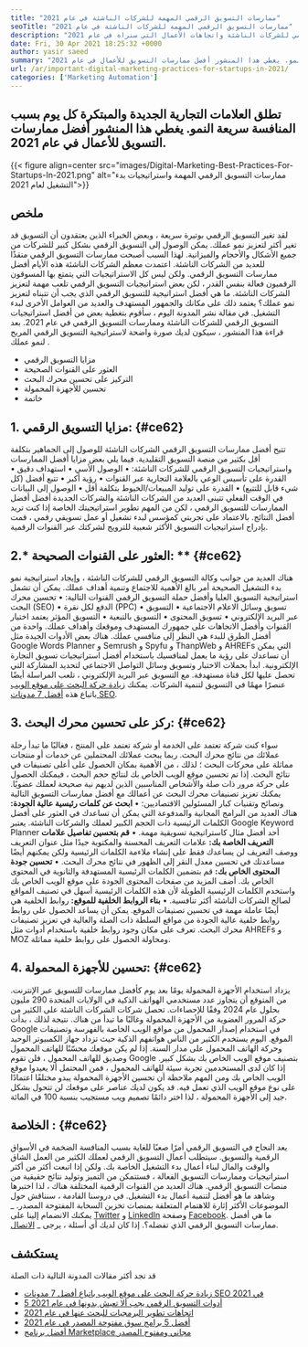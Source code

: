 ```yaml
---
title: "ممارسات التسويق الرقمي المهمة للشركات الناشئة في عام 2021" 
seoTitle: "ممارسات التسويق الرقمي المهمة للشركات الناشئة في عام 2021" 
description: "فيما يلي بعض ممارسات التسويق الرقمي وأفضل استراتيجيات التسويق الرقمي للشركات الناشئة واتجاهات الأعمال التي سنراه في عام 2021." 
date: Fri, 30 Apr 2021 18:25:32 +0000
author: yasir saeed
summary: "تطلق العلامات التجارية الجديدة والمبتكرة كل يوم بسبب المنافسة سريعة النمو. يغطي هذا المنشور أفضل ممارسات التسويق للأعمال في عام 2021." 
url: /ar/important-digital-marketing-practices-for-startups-in-2021/
categories: ['Marketing Automation']
---
```


## تطلق العلامات التجارية الجديدة والمبتكرة كل يوم بسبب المنافسة سريعة النمو. يغطي هذا المنشور أفضل ممارسات التسويق للأعمال في عام 2021.

{{< figure align=center src="images/Digital-Marketing-Best-Practices-For-Startups-In-2021.png" alt="ممارسات التسويق الرقمي المهمة واستراتيجيات بدء التشغيل لعام 2021">}}


## **ملخص**
لقد تغير التسويق الرقمي بوتيرة سريعة ، وبعض الخبراء الذين يعتقدون أن التسويق قد تغير أكثر لتعزيز نمو عملك. يمكن الوصول إلى التسويق الرقمي بشكل كبير للشركات من جميع الأشكال والأحجام والميزانية. لهذا السبب أصبحت ممارسات التسويق الرقمي منقذًا للعديد من الشركات الناشئة.
اعتمدت معظم الشركات الناشئة هذه الأيام أفضل ممارسات التسويق الرقمي. ولكن ليس كل الاستراتيجيات التي يتمتع بها المسوقون الرقميون فعالة بنفس القدر ، لكن بعض استراتيجيات التسويق الرقمي تلعب مهمة لتعزيز الشركات الناشئة. ما هي أفضل استراتيجية للتسويق الرقمي الذي يجب أن تتبناه لتعزيز نمو عملك؟ يعتمد ذلك على مكانك والجمهور المستهدف والعديد من العوامل الأخرى لبدء التشغيل.
في مقالة نشر المدونة اليوم ، سأقوم بتغطية بعض من أفضل استراتيجيات التسويق الرقمي للشركات الناشئة وممارسات التسويق الرقمي في عام 2021. بعد قراءة هذا المنشور ، سيكون لديك صورة واضحة لاستراتيجية التسويق الرقمي المربح لنمو عملك .
  * مزايا التسويق الرقمي
  * العثور على القنوات الصحيحة
  * التركيز على تحسين محرك البحث
  * تحسين للأجهزة المحمولة
  * خاتمة

## 1. **مزايا التسويق الرقمي:** {#ce62}
تتيح أفضل ممارسات التسويق الرقمي الشركات الناشئة للوصول إلى الجماهير بتكلفة أقل بكثير من منصة التسويق التقليدية. فيما يلي بعض مزايا أفضل الممارسات واستراتيجيات التسويق الرقمي للشركات الناشئة:
• الوصول الأسي
• استهداف دقيق
• القدرة على تأسيس الوعي بالعلامة التجارية عبر القنوات
• رؤية أكبر
• تتبع أفضل (كل شيء قابل للتتبع)
• القدرة على توليد المبيعات/الخيوط بتكلفة أقل
• الوصول إلى البيانات في الوقت الفعلي
تتبنى العديد من الشركات الناشئة والشركات الجديدة أفضل أفضل الممارسات للتسويق الرقمي ، لكن من المهم تطوير استراتيجيتك الخاصة إذا كنت تريد أفضل النتائج. بالاعتماد على تجربتي كمؤسس لبدء تشغيل أو عمل تسويقي رقمي ، قمت بإدراج استراتيجيات التسويق الأكثر شعبية للترويج لشركتك عبر القنوات الرقمية.

## 2.* العثور على القنوات الصحيحة: **   {#ce62}
هناك العديد من جوانب وكالة التسويق الرقمي للشركات الناشئة ، وإيجاد استراتيجية نمو بدء التشغيل الصحيحة أمر بالغ الأهمية للاجتماع وتنمية أهداف عملك. يمكن أن تشمل استراتيجية التسويق العليا وأفضل حملة التسويق الرقمي القنوات التالية:
• تحسين محرك البحث (SEO)
• الدفع لكل نقرة (PPC)
• تسويق وسائل الاعلام الاجتماعية
• التسويق عبر البريد الإلكتروني
• تسويق المحتوى
• التسويق بالتبعية
• التسويق المؤثر
يعتمد اختيار القنوات وأفضل الاتجاهات على جمهورك المستهدف وموقعك وأهداف عملك.
واحدة من أفضل الطرق للبدء هي النظر إلى منافسي عملك. هناك بعض الأدوات الجيدة مثل Google Words Planner و Semrush و Spyfu و ThanpWeb و AHREFs التي يمكن أن تساعدك على رؤية ما يعمل لمنافسيك باستخدام أفضل استراتيجيات تسويق التجارة الإلكترونية. ابدأ بحملات الاختبار وتسويق وسائل التواصل الاجتماعي لتحديد المشاركة التي تحصل عليها لكل قناة مستهدفة. مع التسويق عبر البريد الإلكتروني ، تلعب المراسلة أيضًا عنصرًا مهمًا في التسويق لتنمية الشركات. يمكنك [زيادة حركة البحث على موقع الويب][1] باتباع هذه [أفضل 7 مدونات SEO][1].

## 3. **ركز على تحسين محرك البحث:** {#ce62}
سواء كنت شركة تعتمد على الخدمة أو شركة تعتمد على المنتج ، فغالبًا ما تبدأ رحلة عملائك من نتائج محرك البحث. ربما يبحث عملائك المحتملين عن خدمات أو منتجات مماثلة على محركات البحث ؛ لذلك ، من الأهمية بمكان الحصول على أعلى تصنيفات في نتائج البحث. إذا تم تحسين موقع الويب الخاص بك لنتائج حجم البحث ، فيمكنك الحصول على حركة مرور ذات صلة والأشخاص المناسبين الذين لديهم نية صحيحة لعملك عضويًا.
يمكنك تعزيز تصنيفات محرك البحث عن أعمالك مع أفضل ممارسات التسويق التالية ونصائح وتقنيات كبار المسئولين الاقتصاديين:
• **ابحث عن كلمات رئيسية عالية الجودة:**  هناك العديد من البرامج المجانية والمدفوعة التي يمكن أن تساعدك في العثور على أفضل الكلمات الرئيسية ذات الحجم الكبير لعملك والشركات الناشئة. يعتبر Google Keyword Planner أحد أفضل مثال كاستراتيجية تسويقية مهمة.
• **قم بتحسين تفاصيل علامات التعريف الخاصة بك:**  علامات التعريف المحسنة والمكتوبة جيدًا مثل عنوان التعريف ووصف التعريف لن يساعدك فقط على إنشاء ملاءمة الكلمات الرئيسية ولكن يمكنهم أيضًا مساعدتك في تحسين معدل النقر إلى الظهور في نتائج محرك البحث.
• **تحسين جودة المحتوى الخاص بك:**  قم بتضمين الكلمات الرئيسية المستهدفة والثانوية في المحتوى الخاص بك. أضف المزيد من صفحات المحتوى الجودة على موقع الويب الخاص بك واستخدم الكلمات الرئيسية الطويلة لأن هذه الكلمات الرئيسية أسهل في تصنيف المواقع لصالح الشركات الناشئة أكثر تنافسية.
• **بناء الروابط الخلفية للموقع:**  روابط الخلفية هي أيضًا عاملة مهمة في تحسين تصنيفات الموقع. يمكن أن يساعد الحصول على روابط روابط خلفية عالية الجودة من مواقع السلطة ذات الصلة والعالية في تعزيز تصنيفات محرك البحث. تعرف على مكان وجود روابط خلفية باستخدام أدوات مثل AHREFs و MOZ ومحاولة الحصول على روابط خلفية مماثلة.

## 4. **تحسين للأجهزة المحمولة:** {#ce62}
يزداد استخدام الأجهزة المحمولة يومًا بعد يوم كأفضل ممارسات للتسويق عبر الإنترنت. من المتوقع أن يتجاوز عدد مستخدمي الهواتف الذكية في الولايات المتحدة 290 مليون بحلول عام 2024 وفقًا للإحصاءات. تحصل شركات الشركات الناشئة على الكثير من حركة المرور العضوية من الأجهزة المحمولة وغالبًا ما تبدأ من هناك. نتيجة لذلك ، بدأت Google في استخدام إصدار المحمول من مواقع الويب الخاصة بالفهرسة وتصنيفات الموقع.
اليوم يستخدم الكثير من الناس هواتفهم الذكية حيث تزداد جهاز الكمبيوتر الوحيد وحركة الهاتف المحمول على مدار السنة. إذا لم يكن موقعك محسّنًا للهاتف المحمول وصديق للهاتف المحمول ، فلن تقوم Google بتصنيف موقع الويب الخاص بك بشكل كبير. إذا كان لدى المستخدمين تجربة سيئة للهاتف المحمول ، فمن المحتمل ألا يعيدوا موقع الويب الخاص بك ومن المهم ملاحظة أن تحسين الأجهزة المحمولة يبدو مختلفًا اعتمادًا على نوع موقع الويب الذي تعمل فيه. قد يكون لديك عناصر على موقعك لن تتحول بشكل جيد إلى الأجهزة المحمولة ، لذا اختر دائمًا تصميم ويب مستجيب بنسبة 100 في المائة.

## **الخلاصة** :   {#ce62}
يعد النجاح في التسويق الرقمي أمرًا صعبًا للغاية بسبب المنافسة الضخمة في الأسواق الرقمية والتسويق. سيتطلب أعمال التسويق الرقمي لعملك الكثير من العمل الشاق والوقت والمال لبناء أعمال بدء التشغيل الخاصة بك. ولكن إذا اتبعت أكثر من أكثر استراتيجيات وممارسات التسويق الفعالة ، فستتمكن من التميز وتوليد نتائج حقيقية من منصات التسويق الرقمي. هناك العديد من القنوات الرقمية المختلفة هناك ، لذا اختبرها وشاهد ما هو أفضل لتنمية أعمال بدء التشغيل. في دروسنا القادمة ، سنناقش حول الموضوعات الأكثر إثارة للاهتمام المتعلقة بمنصات تخزين السحابة المفتوحة المصدر.
_ يمكنك الانضمام إلينا على [Twitter][2] و [LinkedIn][3] وصفحة [Facebook][4]. ما هي أفضل ممارسات التسويق الرقمي الذي تفضله؟. إذا كان لديك أي أسئلة ، يرجى _ [الاتصال][5].

## يستكشف
قد تجد أكثر مقالات المدونة التالية ذات الصلة
  * [زيادة حركة البحث على موقع الويب باتباع أفضل 7 مدونات SEO في 2021][1]
  * [5 أدوات التسويق الرقمي يجب ألا تعيش بدونها في عام 2021][6]
  * [اتجاهات تطوير البرمجيات للبحث عنها في عام 2021][7]
  * [أفضل 5 برامج سوق مفتوحة المصدر في عام 2021][8]
  * [أفضل برنامج Marketplace مجاني ومفتوح المصدر][9]

  
[1]: https://blog.containerize.com/blogging/increase-website-search-traffic-by-following-top-7-seo-blogs/
[2]: https://twitter.com/containerize_co
[3]: https://www.linkedin.com/company/containerize/
[4]: http://facebook.com/containerize
[5]: mailto:yasir.saeed@aspose.com
[6]: https://blog.containerize.com/2021/01/03/5-digital-marketing-tools-you-shouldn%e2%80%99t-live-without-in-2021/
[7]: https://blog.containerize.com/marketplace/top-5-open-source-marketplace-software-in-2021/
[8]: https://blog.containerize.com/content-management/integrate-mautic-with-joomla-for-marketing-automation/
[9]: https://products.containerize.com/marketplace/
